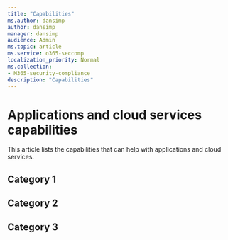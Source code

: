 ```yaml
---
title: "Capabilities"
ms.author: dansimp
author: dansimp
manager: dansimp
audience: Admin
ms.topic: article
ms.service: o365-seccomp
localization_priority: Normal
ms.collection:
- M365-security-compliance
description: "Capabilities"
---
```


# Applications and cloud services capabilities
This article lists the capabilities that can help with applications and cloud services.

## Category 1


## Category 2


## Category 3



